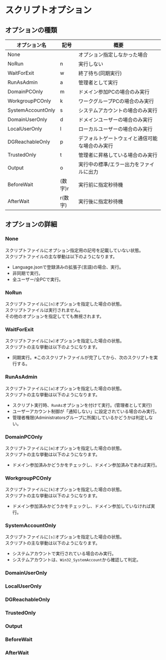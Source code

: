 # スクリプトオプション

## オプションの種類

| オプション名      | 記号      | 概要 |
| ----------------- | --------- | ---- |
| None              |           | オプション指定しなかった場合 |
| NoRun             | n         | 実行しない |
| WaitForExit       | w         | 終了待ち(同期実行) |
| RunAsAdmin        | a         | 管理者として実行 |
| DomainPCOnly      | m         | ドメイン参加PCの場合のみ実行 |
| WorkgroupPCOnly   | k         | ワークグループPCの場合のみ実行 |
| SystemAccountOnly | s         | システムアカウントの場合のみ実行 |
| DomainUserOnly    | d         | ドメインユーザーの場合のみ実行 |
| LocalUserOnly     | l         | ローカルユーザーの場合のみ実行 |
| DGReachableOnly   | p         | デフォルトゲートウェイと通信可能な場合のみ実行 |
| TrustedOnly       | t         | 管理者に昇格している場合のみ実行 |
| Output            | o         | 実行中の標準/エラー出力をファイルに出力 |
| BeforeWait        | (数字)r   | 実行前に指定秒待機 |
| AfterWait         | r(数字)   | 実行後に指定秒待機 |

## オプションの詳細

### None

スクリプトファイルにオプション指定用の記号を記載していない状態。  
スクリプトファイルの主な挙動は以下のようになります。
- Language.jsonで登録済みの拡張子(言語)の場合、実行。
- 非同期で実行。
- 全ユーザー/全PCで実行。

### NoRun

スクリプトファイルに``[n]``オプションを指定した場合の状態。  
スクリプトファイルは実行されません。  
その他のオプションを指定してても無視されます。

### WaitForExit

スクリプトファイルに``[w]``オプションを指定した場合の状態。  
スクリプトの主な挙動は以下のようになります。
- 同期実行。※このスクリプトファイルが完了してから、次のスクリプトを実行する。

### RunAsAdmin

スクリプトファイルに``[a]``オプションを指定した場合の状態。  
スクリプトの主な挙動は以下のようになります。
- スクリプト実行時、``RunAs``オプションを付けて実行。(管理者として実行)
- ユーザーアカウント制御が「通知しない」に設定されている場合のみ実行。
- 管理者権限(Administratorsグループに所属)しているかどうかは判定しない。

### DomainPCOnly

スクリプトファイルに``[m]``オプションを指定した場合の状態。  
スクリプトの主な挙動は以下のようになります。
- ドメイン参加済みかどうかをチェックし、ドメイン参加済みであれば実行。

### WorkgroupPCOnly

スクリプトファイルに``[k]``オプションを指定した場合の状態。  
スクリプトの主な挙動は以下のようになります。
- ドメイン参加済みかどうかをチェックし、ドメイン参加していなければ実行。

### SystemAccountOnly

スクリプトファイルに``[s]``オプションを指定した場合の状態。  
スクリプトの主な挙動は以下のようになります。
- システムアカウントで実行されている場合のみ実行。
- システムアカウントは、``Win32_SystemAccount``から確認して判定。

### DomainUserOnly

### LocalUserOnly

### DGReachableOnly

### TrustedOnly

### Output

### BeforeWait

### AfterWait





